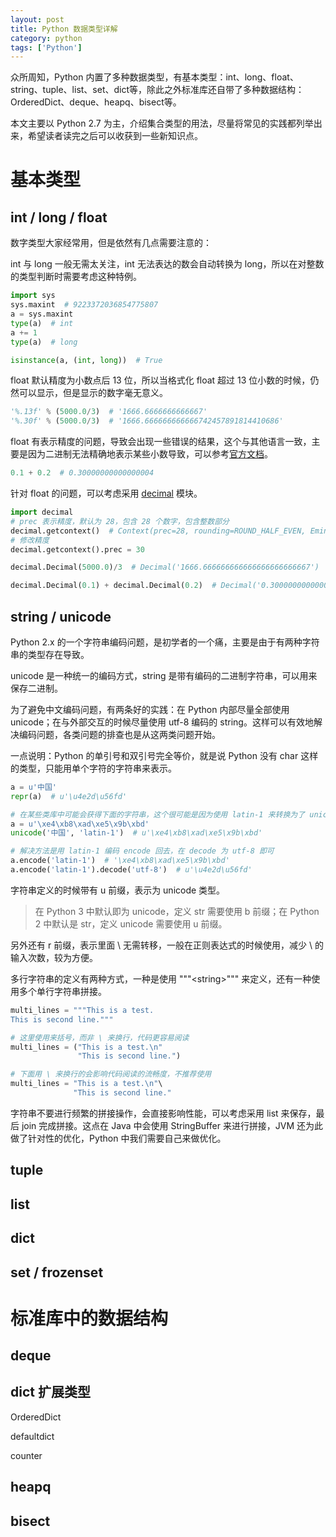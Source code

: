 ```yaml
---
layout: post
title: Python 数据类型详解
category: python
tags: ['Python']
---
```


众所周知，Python 内置了多种数据类型，有基本类型：int、long、float、string、tuple、list、set、dict等，除此之外标准库还自带了多种数据结构：OrderedDict、deque、heapq、bisect等。

本文主要以 Python 2.7 为主，介绍集合类型的用法，尽量将常见的实践都列举出来，希望读者读完之后可以收获到一些新知识点。

# 基本类型

## int / long / float

数字类型大家经常用，但是依然有几点需要注意的：

int 与 long 一般无需太关注，int 无法表达的数会自动转换为 long，所以在对整数的类型判断时需要考虑这种特例。

```python
import sys
sys.maxint  # 9223372036854775807
a = sys.maxint
type(a)  # int
a += 1
type(a)  # long

isinstance(a, (int, long))  # True
```

float 默认精度为小数点后 13 位，所以当格式化 float 超过 13 位小数的时候，仍然可以显示，但是显示的数字毫无意义。

```python
'%.13f' % (5000.0/3)  # '1666.6666666666667'
'%.30f' % (5000.0/3)  # '1666.666666666666742457891814410686'
```

float 有表示精度的问题，导致会出现一些错误的结果，这个与其他语言一致，主要是因为二进制无法精确地表示某些小数导致，可以参考[官方文档](https://docs.python.org/2/tutorial/floatingpoint.html#representation-error)。

```python
0.1 + 0.2  # 0.30000000000000004
```

针对 float 的问题，可以考虑采用 [decimal](https://docs.python.org/2/library/decimal.html) 模块。

```python
import decimal
# prec 表示精度，默认为 28，包含 28 个数字，包含整数部分
decimal.getcontext()  # Context(prec=28, rounding=ROUND_HALF_EVEN, Emin=-999999999, Emax=999999999, capitals=1, flags=[], traps=[InvalidOperation, DivisionByZero, Overflow])
# 修改精度
decimal.getcontext().prec = 30

decimal.Decimal(5000.0)/3  # Decimal('1666.666666666666666666666667')

decimal.Decimal(0.1) + decimal.Decimal(0.2)  # Decimal('0.30000000000000001665334536937734810635447502136230')
```

## string / unicode

Python 2.x 的一个字符串编码问题，是初学者的一个痛，主要是由于有两种字符串的类型存在导致。

unicode 是一种统一的编码方式，string 是带有编码的二进制字符串，可以用来保存二进制。

为了避免中文编码问题，有两条好的实践：在 Python 内部尽量全部使用 unicode；在与外部交互的时候尽量使用 utf-8 编码的 string。这样可以有效地解决编码问题，各类问题的排查也是从这两类问题开始。

一点说明：Python 的单引号和双引号完全等价，就是说 Python 没有 char 这样的类型，只能用单个字符的字符串来表示。

```python
a = u'中国'
repr(a)  # u'\u4e2d\u56fd'

# 在某些类库中可能会获得下面的字符串，这个很可能是因为使用 latin-1 来转换为了 unicode 导致的
a = u'\xe4\xb8\xad\xe5\x9b\xbd'
unicode('中国', 'latin-1')  # u'\xe4\xb8\xad\xe5\x9b\xbd'

# 解决方法是用 latin-1 编码 encode 回去，在 decode 为 utf-8 即可
a.encode('latin-1')  # '\xe4\xb8\xad\xe5\x9b\xbd'
a.encode('latin-1').decode('utf-8')  # u'\u4e2d\u56fd'
```

字符串定义的时候带有 u 前缀，表示为 unicode 类型。

> 在 Python 3 中默认即为 unicode，定义 str 需要使用 b 前缀；在 Python 2 中默认是 str，定义 unicode 需要使用 u 前缀。

另外还有 r 前缀，表示里面 \\ 无需转移，一般在正则表达式的时候使用，减少 \\ 的输入次数，较为方便。

多行字符串的定义有两种方式，一种是使用 """&lt;string&gt;""" 来定义，还有一种使用多个单行字符串拼接。

```python
multi_lines = """This is a test.
This is second line."""

# 这里使用来括号，而非 \ 来换行，代码更容易阅读
multi_lines = ("This is a test.\n"
               "This is second line.")

# 下面用 \ 来换行的会影响代码阅读的流畅度，不推荐使用
multi_lines = "This is a test.\n"\
              "This is second line."
```

字符串不要进行频繁的拼接操作，会直接影响性能，可以考虑采用 list 来保存，最后 join 完成拼接。这点在 Java 中会使用 StringBuffer 来进行拼接，JVM 还为此做了针对性的优化，Python 中我们需要自己来做优化。

## tuple

## list

## dict

## set / frozenset

# 标准库中的数据结构

## deque

## dict 扩展类型

OrderedDict

defaultdict

counter

## heapq

## bisect

#
